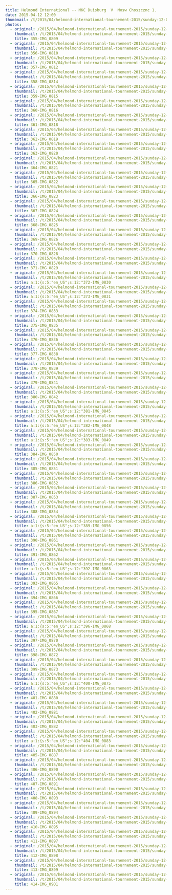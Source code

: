 ```yaml
---
title: Helmond International -- MKC Duisburg  V  Mosw Choszcznc 1.
date: 2015-04-12 12:00
thumbnail: /t/2015/04/helmond-international-tournement-2015/sunday-12-04-2015/mkc-duisburg-v-mosw-choszcznc-1/355-img_0809.jpg
photos:
  - original: /2015/04/helmond-international-tournement-2015/sunday-12-04-2015/mkc-duisburg-v-mosw-choszcznc-1/355-img_0809.jpg
    thumbnail: /t/2015/04/helmond-international-tournement-2015/sunday-12-04-2015/mkc-duisburg-v-mosw-choszcznc-1/355-img_0809.jpg
    title: 355-IMG_0809
  - original: /2015/04/helmond-international-tournement-2015/sunday-12-04-2015/mkc-duisburg-v-mosw-choszcznc-1/356-img_0810.jpg
    thumbnail: /t/2015/04/helmond-international-tournement-2015/sunday-12-04-2015/mkc-duisburg-v-mosw-choszcznc-1/356-img_0810.jpg
    title: 356-IMG_0810
  - original: /2015/04/helmond-international-tournement-2015/sunday-12-04-2015/mkc-duisburg-v-mosw-choszcznc-1/357-img_0812.jpg
    thumbnail: /t/2015/04/helmond-international-tournement-2015/sunday-12-04-2015/mkc-duisburg-v-mosw-choszcznc-1/357-img_0812.jpg
    title: 357-IMG_0812
  - original: /2015/04/helmond-international-tournement-2015/sunday-12-04-2015/mkc-duisburg-v-mosw-choszcznc-1/358-img_0814.jpg
    thumbnail: /t/2015/04/helmond-international-tournement-2015/sunday-12-04-2015/mkc-duisburg-v-mosw-choszcznc-1/358-img_0814.jpg
    title: 358-IMG_0814
  - original: /2015/04/helmond-international-tournement-2015/sunday-12-04-2015/mkc-duisburg-v-mosw-choszcznc-1/359-img_0815.jpg
    thumbnail: /t/2015/04/helmond-international-tournement-2015/sunday-12-04-2015/mkc-duisburg-v-mosw-choszcznc-1/359-img_0815.jpg
    title: 359-IMG_0815
  - original: /2015/04/helmond-international-tournement-2015/sunday-12-04-2015/mkc-duisburg-v-mosw-choszcznc-1/360-img_0816.jpg
    thumbnail: /t/2015/04/helmond-international-tournement-2015/sunday-12-04-2015/mkc-duisburg-v-mosw-choszcznc-1/360-img_0816.jpg
    title: 360-IMG_0816
  - original: /2015/04/helmond-international-tournement-2015/sunday-12-04-2015/mkc-duisburg-v-mosw-choszcznc-1/361-img_0818.jpg
    thumbnail: /t/2015/04/helmond-international-tournement-2015/sunday-12-04-2015/mkc-duisburg-v-mosw-choszcznc-1/361-img_0818.jpg
    title: 361-IMG_0818
  - original: /2015/04/helmond-international-tournement-2015/sunday-12-04-2015/mkc-duisburg-v-mosw-choszcznc-1/362-img_0819.jpg
    thumbnail: /t/2015/04/helmond-international-tournement-2015/sunday-12-04-2015/mkc-duisburg-v-mosw-choszcznc-1/362-img_0819.jpg
    title: 362-IMG_0819
  - original: /2015/04/helmond-international-tournement-2015/sunday-12-04-2015/mkc-duisburg-v-mosw-choszcznc-1/363-img_0820.jpg
    thumbnail: /t/2015/04/helmond-international-tournement-2015/sunday-12-04-2015/mkc-duisburg-v-mosw-choszcznc-1/363-img_0820.jpg
    title: 363-IMG_0820
  - original: /2015/04/helmond-international-tournement-2015/sunday-12-04-2015/mkc-duisburg-v-mosw-choszcznc-1/364-img_0821.jpg
    thumbnail: /t/2015/04/helmond-international-tournement-2015/sunday-12-04-2015/mkc-duisburg-v-mosw-choszcznc-1/364-img_0821.jpg
    title: 364-IMG_0821
  - original: /2015/04/helmond-international-tournement-2015/sunday-12-04-2015/mkc-duisburg-v-mosw-choszcznc-1/365-img_0822.jpg
    thumbnail: /t/2015/04/helmond-international-tournement-2015/sunday-12-04-2015/mkc-duisburg-v-mosw-choszcznc-1/365-img_0822.jpg
    title: 365-IMG_0822
  - original: /2015/04/helmond-international-tournement-2015/sunday-12-04-2015/mkc-duisburg-v-mosw-choszcznc-1/366-img_0823.jpg
    thumbnail: /t/2015/04/helmond-international-tournement-2015/sunday-12-04-2015/mkc-duisburg-v-mosw-choszcznc-1/366-img_0823.jpg
    title: 366-IMG_0823
  - original: /2015/04/helmond-international-tournement-2015/sunday-12-04-2015/mkc-duisburg-v-mosw-choszcznc-1/367-img_0824.jpg
    thumbnail: /t/2015/04/helmond-international-tournement-2015/sunday-12-04-2015/mkc-duisburg-v-mosw-choszcznc-1/367-img_0824.jpg
    title: 367-IMG_0824
  - original: /2015/04/helmond-international-tournement-2015/sunday-12-04-2015/mkc-duisburg-v-mosw-choszcznc-1/368-img_0825.jpg
    thumbnail: /t/2015/04/helmond-international-tournement-2015/sunday-12-04-2015/mkc-duisburg-v-mosw-choszcznc-1/368-img_0825.jpg
    title: 368-IMG_0825
  - original: /2015/04/helmond-international-tournement-2015/sunday-12-04-2015/mkc-duisburg-v-mosw-choszcznc-1/369-img_0826.jpg
    thumbnail: /t/2015/04/helmond-international-tournement-2015/sunday-12-04-2015/mkc-duisburg-v-mosw-choszcznc-1/369-img_0826.jpg
    title: 369-IMG_0826
  - original: /2015/04/helmond-international-tournement-2015/sunday-12-04-2015/mkc-duisburg-v-mosw-choszcznc-1/370-img_0828.jpg
    thumbnail: /t/2015/04/helmond-international-tournement-2015/sunday-12-04-2015/mkc-duisburg-v-mosw-choszcznc-1/370-img_0828.jpg
    title: 370-IMG_0828
  - original: /2015/04/helmond-international-tournement-2015/sunday-12-04-2015/mkc-duisburg-v-mosw-choszcznc-1/371-img_0829.jpg
    thumbnail: /t/2015/04/helmond-international-tournement-2015/sunday-12-04-2015/mkc-duisburg-v-mosw-choszcznc-1/371-img_0829.jpg
    title: 371-IMG_0829
  - original: /2015/04/helmond-international-tournement-2015/sunday-12-04-2015/mkc-duisburg-v-mosw-choszcznc-1/372-img_0830.jpg
    thumbnail: /t/2015/04/helmond-international-tournement-2015/sunday-12-04-2015/mkc-duisburg-v-mosw-choszcznc-1/372-img_0830.jpg
    title: a:1:{s:5:"en_US";s:12:"372-IMG_0830
  - original: /2015/04/helmond-international-tournement-2015/sunday-12-04-2015/mkc-duisburg-v-mosw-choszcznc-1/373-img_0831.jpg
    thumbnail: /t/2015/04/helmond-international-tournement-2015/sunday-12-04-2015/mkc-duisburg-v-mosw-choszcznc-1/373-img_0831.jpg
    title: a:1:{s:5:"en_US";s:12:"373-IMG_0831
  - original: /2015/04/helmond-international-tournement-2015/sunday-12-04-2015/mkc-duisburg-v-mosw-choszcznc-1/374-img_0833.jpg
    thumbnail: /t/2015/04/helmond-international-tournement-2015/sunday-12-04-2015/mkc-duisburg-v-mosw-choszcznc-1/374-img_0833.jpg
    title: 374-IMG_0833
  - original: /2015/04/helmond-international-tournement-2015/sunday-12-04-2015/mkc-duisburg-v-mosw-choszcznc-1/375-img_0835.jpg
    thumbnail: /t/2015/04/helmond-international-tournement-2015/sunday-12-04-2015/mkc-duisburg-v-mosw-choszcznc-1/375-img_0835.jpg
    title: 375-IMG_0835
  - original: /2015/04/helmond-international-tournement-2015/sunday-12-04-2015/mkc-duisburg-v-mosw-choszcznc-1/376-img_0836.jpg
    thumbnail: /t/2015/04/helmond-international-tournement-2015/sunday-12-04-2015/mkc-duisburg-v-mosw-choszcznc-1/376-img_0836.jpg
    title: 376-IMG_0836
  - original: /2015/04/helmond-international-tournement-2015/sunday-12-04-2015/mkc-duisburg-v-mosw-choszcznc-1/377-img_0838.jpg
    thumbnail: /t/2015/04/helmond-international-tournement-2015/sunday-12-04-2015/mkc-duisburg-v-mosw-choszcznc-1/377-img_0838.jpg
    title: 377-IMG_0838
  - original: /2015/04/helmond-international-tournement-2015/sunday-12-04-2015/mkc-duisburg-v-mosw-choszcznc-1/378-img_0839.jpg
    thumbnail: /t/2015/04/helmond-international-tournement-2015/sunday-12-04-2015/mkc-duisburg-v-mosw-choszcznc-1/378-img_0839.jpg
    title: 378-IMG_0839
  - original: /2015/04/helmond-international-tournement-2015/sunday-12-04-2015/mkc-duisburg-v-mosw-choszcznc-1/379-img_0841.jpg
    thumbnail: /t/2015/04/helmond-international-tournement-2015/sunday-12-04-2015/mkc-duisburg-v-mosw-choszcznc-1/379-img_0841.jpg
    title: 379-IMG_0841
  - original: /2015/04/helmond-international-tournement-2015/sunday-12-04-2015/mkc-duisburg-v-mosw-choszcznc-1/380-img_0842.jpg
    thumbnail: /t/2015/04/helmond-international-tournement-2015/sunday-12-04-2015/mkc-duisburg-v-mosw-choszcznc-1/380-img_0842.jpg
    title: 380-IMG_0842
  - original: /2015/04/helmond-international-tournement-2015/sunday-12-04-2015/mkc-duisburg-v-mosw-choszcznc-1/381-img_0845.jpg
    thumbnail: /t/2015/04/helmond-international-tournement-2015/sunday-12-04-2015/mkc-duisburg-v-mosw-choszcznc-1/381-img_0845.jpg
    title: a:1:{s:5:"en_US";s:12:"381-IMG_0845
  - original: /2015/04/helmond-international-tournement-2015/sunday-12-04-2015/mkc-duisburg-v-mosw-choszcznc-1/382-img_0848.jpg
    thumbnail: /t/2015/04/helmond-international-tournement-2015/sunday-12-04-2015/mkc-duisburg-v-mosw-choszcznc-1/382-img_0848.jpg
    title: a:1:{s:5:"en_US";s:12:"382-IMG_0848
  - original: /2015/04/helmond-international-tournement-2015/sunday-12-04-2015/mkc-duisburg-v-mosw-choszcznc-1/383-img_0849.jpg
    thumbnail: /t/2015/04/helmond-international-tournement-2015/sunday-12-04-2015/mkc-duisburg-v-mosw-choszcznc-1/383-img_0849.jpg
    title: a:1:{s:5:"en_US";s:12:"383-IMG_0849
  - original: /2015/04/helmond-international-tournement-2015/sunday-12-04-2015/mkc-duisburg-v-mosw-choszcznc-1/384-img_0850.jpg
    thumbnail: /t/2015/04/helmond-international-tournement-2015/sunday-12-04-2015/mkc-duisburg-v-mosw-choszcznc-1/384-img_0850.jpg
    title: 384-IMG_0850
  - original: /2015/04/helmond-international-tournement-2015/sunday-12-04-2015/mkc-duisburg-v-mosw-choszcznc-1/385-img_0851.jpg
    thumbnail: /t/2015/04/helmond-international-tournement-2015/sunday-12-04-2015/mkc-duisburg-v-mosw-choszcznc-1/385-img_0851.jpg
    title: 385-IMG_0851
  - original: /2015/04/helmond-international-tournement-2015/sunday-12-04-2015/mkc-duisburg-v-mosw-choszcznc-1/386-img_0852.jpg
    thumbnail: /t/2015/04/helmond-international-tournement-2015/sunday-12-04-2015/mkc-duisburg-v-mosw-choszcznc-1/386-img_0852.jpg
    title: 386-IMG_0852
  - original: /2015/04/helmond-international-tournement-2015/sunday-12-04-2015/mkc-duisburg-v-mosw-choszcznc-1/387-img_0853.jpg
    thumbnail: /t/2015/04/helmond-international-tournement-2015/sunday-12-04-2015/mkc-duisburg-v-mosw-choszcznc-1/387-img_0853.jpg
    title: 387-IMG_0853
  - original: /2015/04/helmond-international-tournement-2015/sunday-12-04-2015/mkc-duisburg-v-mosw-choszcznc-1/388-img_0854.jpg
    thumbnail: /t/2015/04/helmond-international-tournement-2015/sunday-12-04-2015/mkc-duisburg-v-mosw-choszcznc-1/388-img_0854.jpg
    title: 388-IMG_0854
  - original: /2015/04/helmond-international-tournement-2015/sunday-12-04-2015/mkc-duisburg-v-mosw-choszcznc-1/389-img_0856.jpg
    thumbnail: /t/2015/04/helmond-international-tournement-2015/sunday-12-04-2015/mkc-duisburg-v-mosw-choszcznc-1/389-img_0856.jpg
    title: a:1:{s:5:"en_US";s:12:"389-IMG_0856
  - original: /2015/04/helmond-international-tournement-2015/sunday-12-04-2015/mkc-duisburg-v-mosw-choszcznc-1/390-img_0861.jpg
    thumbnail: /t/2015/04/helmond-international-tournement-2015/sunday-12-04-2015/mkc-duisburg-v-mosw-choszcznc-1/390-img_0861.jpg
    title: 390-IMG_0861
  - original: /2015/04/helmond-international-tournement-2015/sunday-12-04-2015/mkc-duisburg-v-mosw-choszcznc-1/391-img_0862.jpg
    thumbnail: /t/2015/04/helmond-international-tournement-2015/sunday-12-04-2015/mkc-duisburg-v-mosw-choszcznc-1/391-img_0862.jpg
    title: 391-IMG_0862
  - original: /2015/04/helmond-international-tournement-2015/sunday-12-04-2015/mkc-duisburg-v-mosw-choszcznc-1/392-img_0863.jpg
    thumbnail: /t/2015/04/helmond-international-tournement-2015/sunday-12-04-2015/mkc-duisburg-v-mosw-choszcznc-1/392-img_0863.jpg
    title: a:1:{s:5:"en_US";s:12:"392-IMG_0863
  - original: /2015/04/helmond-international-tournement-2015/sunday-12-04-2015/mkc-duisburg-v-mosw-choszcznc-1/393-img_0865.jpg
    thumbnail: /t/2015/04/helmond-international-tournement-2015/sunday-12-04-2015/mkc-duisburg-v-mosw-choszcznc-1/393-img_0865.jpg
    title: 393-IMG_0865
  - original: /2015/04/helmond-international-tournement-2015/sunday-12-04-2015/mkc-duisburg-v-mosw-choszcznc-1/394-img_0866.jpg
    thumbnail: /t/2015/04/helmond-international-tournement-2015/sunday-12-04-2015/mkc-duisburg-v-mosw-choszcznc-1/394-img_0866.jpg
    title: 394-IMG_0866
  - original: /2015/04/helmond-international-tournement-2015/sunday-12-04-2015/mkc-duisburg-v-mosw-choszcznc-1/395-img_0867.jpg
    thumbnail: /t/2015/04/helmond-international-tournement-2015/sunday-12-04-2015/mkc-duisburg-v-mosw-choszcznc-1/395-img_0867.jpg
    title: 395-IMG_0867
  - original: /2015/04/helmond-international-tournement-2015/sunday-12-04-2015/mkc-duisburg-v-mosw-choszcznc-1/396-img_0868.jpg
    thumbnail: /t/2015/04/helmond-international-tournement-2015/sunday-12-04-2015/mkc-duisburg-v-mosw-choszcznc-1/396-img_0868.jpg
    title: a:1:{s:5:"en_US";s:12:"396-IMG_0868
  - original: /2015/04/helmond-international-tournement-2015/sunday-12-04-2015/mkc-duisburg-v-mosw-choszcznc-1/397-img_0870.jpg
    thumbnail: /t/2015/04/helmond-international-tournement-2015/sunday-12-04-2015/mkc-duisburg-v-mosw-choszcznc-1/397-img_0870.jpg
    title: 397-IMG_0870
  - original: /2015/04/helmond-international-tournement-2015/sunday-12-04-2015/mkc-duisburg-v-mosw-choszcznc-1/398-img_0872.jpg
    thumbnail: /t/2015/04/helmond-international-tournement-2015/sunday-12-04-2015/mkc-duisburg-v-mosw-choszcznc-1/398-img_0872.jpg
    title: 398-IMG_0872
  - original: /2015/04/helmond-international-tournement-2015/sunday-12-04-2015/mkc-duisburg-v-mosw-choszcznc-1/399-img_0873.jpg
    thumbnail: /t/2015/04/helmond-international-tournement-2015/sunday-12-04-2015/mkc-duisburg-v-mosw-choszcznc-1/399-img_0873.jpg
    title: 399-IMG_0873
  - original: /2015/04/helmond-international-tournement-2015/sunday-12-04-2015/mkc-duisburg-v-mosw-choszcznc-1/400-img_0875.jpg
    thumbnail: /t/2015/04/helmond-international-tournement-2015/sunday-12-04-2015/mkc-duisburg-v-mosw-choszcznc-1/400-img_0875.jpg
    title: a:1:{s:5:"en_US";s:12:"400-IMG_0875
  - original: /2015/04/helmond-international-tournement-2015/sunday-12-04-2015/mkc-duisburg-v-mosw-choszcznc-1/401-img_0880.jpg
    thumbnail: /t/2015/04/helmond-international-tournement-2015/sunday-12-04-2015/mkc-duisburg-v-mosw-choszcznc-1/401-img_0880.jpg
    title: 401-IMG_0880
  - original: /2015/04/helmond-international-tournement-2015/sunday-12-04-2015/mkc-duisburg-v-mosw-choszcznc-1/402-img_0881.jpg
    thumbnail: /t/2015/04/helmond-international-tournement-2015/sunday-12-04-2015/mkc-duisburg-v-mosw-choszcznc-1/402-img_0881.jpg
    title: 402-IMG_0881
  - original: /2015/04/helmond-international-tournement-2015/sunday-12-04-2015/mkc-duisburg-v-mosw-choszcznc-1/403-img_0882.jpg
    thumbnail: /t/2015/04/helmond-international-tournement-2015/sunday-12-04-2015/mkc-duisburg-v-mosw-choszcznc-1/403-img_0882.jpg
    title: 403-IMG_0882
  - original: /2015/04/helmond-international-tournement-2015/sunday-12-04-2015/mkc-duisburg-v-mosw-choszcznc-1/404-img_0883.jpg
    thumbnail: /t/2015/04/helmond-international-tournement-2015/sunday-12-04-2015/mkc-duisburg-v-mosw-choszcznc-1/404-img_0883.jpg
    title: a:1:{s:5:"en_US";s:12:"404-IMG_0883
  - original: /2015/04/helmond-international-tournement-2015/sunday-12-04-2015/mkc-duisburg-v-mosw-choszcznc-1/405-img_0887.jpg
    thumbnail: /t/2015/04/helmond-international-tournement-2015/sunday-12-04-2015/mkc-duisburg-v-mosw-choszcznc-1/405-img_0887.jpg
    title: 405-IMG_0887
  - original: /2015/04/helmond-international-tournement-2015/sunday-12-04-2015/mkc-duisburg-v-mosw-choszcznc-1/406-img_0890.jpg
    thumbnail: /t/2015/04/helmond-international-tournement-2015/sunday-12-04-2015/mkc-duisburg-v-mosw-choszcznc-1/406-img_0890.jpg
    title: 406-IMG_0890
  - original: /2015/04/helmond-international-tournement-2015/sunday-12-04-2015/mkc-duisburg-v-mosw-choszcznc-1/407-img_0891.jpg
    thumbnail: /t/2015/04/helmond-international-tournement-2015/sunday-12-04-2015/mkc-duisburg-v-mosw-choszcznc-1/407-img_0891.jpg
    title: 407-IMG_0891
  - original: /2015/04/helmond-international-tournement-2015/sunday-12-04-2015/mkc-duisburg-v-mosw-choszcznc-1/408-img_0893.jpg
    thumbnail: /t/2015/04/helmond-international-tournement-2015/sunday-12-04-2015/mkc-duisburg-v-mosw-choszcznc-1/408-img_0893.jpg
    title: 408-IMG_0893
  - original: /2015/04/helmond-international-tournement-2015/sunday-12-04-2015/mkc-duisburg-v-mosw-choszcznc-1/409-img_0894.jpg
    thumbnail: /t/2015/04/helmond-international-tournement-2015/sunday-12-04-2015/mkc-duisburg-v-mosw-choszcznc-1/409-img_0894.jpg
    title: 409-IMG_0894
  - original: /2015/04/helmond-international-tournement-2015/sunday-12-04-2015/mkc-duisburg-v-mosw-choszcznc-1/410-img_0895.jpg
    thumbnail: /t/2015/04/helmond-international-tournement-2015/sunday-12-04-2015/mkc-duisburg-v-mosw-choszcznc-1/410-img_0895.jpg
    title: 410-IMG_0895
  - original: /2015/04/helmond-international-tournement-2015/sunday-12-04-2015/mkc-duisburg-v-mosw-choszcznc-1/411-img_0897.jpg
    thumbnail: /t/2015/04/helmond-international-tournement-2015/sunday-12-04-2015/mkc-duisburg-v-mosw-choszcznc-1/411-img_0897.jpg
    title: 411-IMG_0897
  - original: /2015/04/helmond-international-tournement-2015/sunday-12-04-2015/mkc-duisburg-v-mosw-choszcznc-1/412-img_0898.jpg
    thumbnail: /t/2015/04/helmond-international-tournement-2015/sunday-12-04-2015/mkc-duisburg-v-mosw-choszcznc-1/412-img_0898.jpg
    title: 412-IMG_0898
  - original: /2015/04/helmond-international-tournement-2015/sunday-12-04-2015/mkc-duisburg-v-mosw-choszcznc-1/413-img_0899.jpg
    thumbnail: /t/2015/04/helmond-international-tournement-2015/sunday-12-04-2015/mkc-duisburg-v-mosw-choszcznc-1/413-img_0899.jpg
    title: 413-IMG_0899
  - original: /2015/04/helmond-international-tournement-2015/sunday-12-04-2015/mkc-duisburg-v-mosw-choszcznc-1/414-img_0901.jpg
    thumbnail: /t/2015/04/helmond-international-tournement-2015/sunday-12-04-2015/mkc-duisburg-v-mosw-choszcznc-1/414-img_0901.jpg
    title: 414-IMG_0901
---
```

